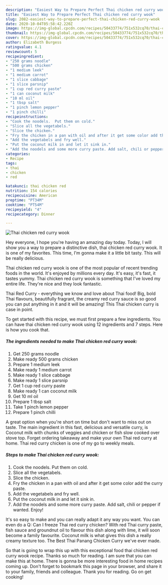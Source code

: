 ```yaml
---
description: "Easiest Way to Prepare Perfect Thai chicken red curry wook"
title: "Easiest Way to Prepare Perfect Thai chicken red curry wook"
slug: 2082-easiest-way-to-prepare-perfect-thai-chicken-red-curry-wook
date: 2020-10-04T05:58:42.220Z
image: https://img-global.cpcdn.com/recipes/50433774/751x532cq70/thai-chicken-red-curry-wook-recipe-main-photo.jpg
thumbnail: https://img-global.cpcdn.com/recipes/50433774/751x532cq70/thai-chicken-red-curry-wook-recipe-main-photo.jpg
cover: https://img-global.cpcdn.com/recipes/50433774/751x532cq70/thai-chicken-red-curry-wook-recipe-main-photo.jpg
author: Elizabeth Burgess
ratingvalue: 4.1
reviewcount: 5
recipeingredient:
- "250 grams noodle"
- "500 grams chicken"
- "1 medium leek"
- "1 medium carrot"
- "1 slice cabbage"
- "1 slice parsnip"
- "1 cup red curry paste"
- "1 can coconut milk"
- "10 ml oil"
- "1 tbsp salt"
- "1 pinch lemon pepper"
- "1 pinch chilli"
recipeinstructions:
- "Cook the noodels.  Put them on cold."
- "Slice all the vegetabels."
- "Slice the chicken."
- "Fry the chicken in a pan with oil and after it get some color add the curry paste."
- "Add the vegetabels and fry well."
- "Put the coconut milk in and let it sink in."
- "Add the noodels and some more curry paste. Add salt, chili or pepper if wanted. Enjoy!"
categories:
- Recipe
tags:
- thai
- chicken
- red

katakunci: thai chicken red 
nutrition: 154 calories
recipecuisine: American
preptime: "PT34M"
cooktime: "PT54M"
recipeyield: "4"
recipecategory: Dinner

---
```



![Thai chicken red curry wook](https://img-global.cpcdn.com/recipes/50433774/751x532cq70/thai-chicken-red-curry-wook-recipe-main-photo.jpg)

Hey everyone, I hope you're having an amazing day today. Today, I will show you a way to prepare a distinctive dish, thai chicken red curry wook. It is one of my favorites. This time, I'm gonna make it a little bit tasty. This will be really delicious.

Thai chicken red curry wook is one of the most popular of recent trending foods in the world. It's enjoyed by millions every day. It's easy, it's fast, it tastes yummy. Thai chicken red curry wook is something that I've loved my entire life. They're nice and they look fantastic.

Thai Red Curry - everything we know and love about Thai food! Big, bold Thai flavours, beautifully fragrant, the creamy red curry sauce is so good you can put anything in it and it will be amazing! This Thai chicken curry is case in point.


To get started with this recipe, we must first prepare a few ingredients. You can have thai chicken red curry wook using 12 ingredients and 7 steps. Here is how you cook that.

<!--inarticleads1-->

##### The ingredients needed to make Thai chicken red curry wook:

1. Get 250 grams noodle
1. Make ready 500 grams chicken
1. Prepare 1 medium leek
1. Make ready 1 medium carrot
1. Make ready 1 slice cabbage
1. Make ready 1 slice parsnip
1. Get 1 cup red curry paste
1. Make ready 1 can coconut milk
1. Get 10 ml oil
1. Prepare 1 tbsp salt
1. Take 1 pinch lemon pepper
1. Prepare 1 pinch chilli


A great option when you&#39;re short on time but don&#39;t want to miss out on taste. The main ingredient in this fast, delicious and versatile curry, is Coconut milk with chunks of veggies and chicken or fish slow cooked over stove top. Forget ordering takeaway and make your own Thai red curry at home. Thai red curry chicken is one of my go to weekly meals. 

<!--inarticleads2-->

##### Steps to make Thai chicken red curry wook:

1. Cook the noodels.  Put them on cold.
1. Slice all the vegetabels.
1. Slice the chicken.
1. Fry the chicken in a pan with oil and after it get some color add the curry paste.
1. Add the vegetabels and fry well.
1. Put the coconut milk in and let it sink in.
1. Add the noodels and some more curry paste. Add salt, chili or pepper if wanted. Enjoy!


It&#39;s so easy to make and you can really adapt it any way you want. You can even do a Q: Can I freeze Thai red curry chicken? With red Thai curry paste, fish sauce and groundnut oil to flavour this dish along with lime, it will soon become a family favourite. Coconut milk is what gives this dish a really creamy texture too. The Best Thai Panang Chicken Curry we&#39;ve ever made. 

So that is going to wrap this up with this exceptional food thai chicken red curry wook recipe. Thanks so much for reading. I am sure that you can make this at home. There is gonna be more interesting food in home recipes coming up. Don't forget to bookmark this page in your browser, and share it to your family, friends and colleague. Thank you for reading. Go on get cooking!
